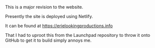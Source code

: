 This is a major revision to the website.

Presently the site is deployed using Netlify.

It can be found at <https://erielookingproductions.info>

That I had to uproot this from the Launchpad repository to throw it onto GitHub to get it to build simply annoys me.  


